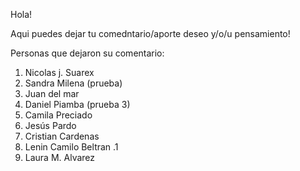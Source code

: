Hola!


Aqui puedes dejar tu comedntario/aporte deseo y/o/u pensamiento!


Personas que dejaron su comentario:

1. Nicolas j. Suarex
2. Sandra Milena (prueba)
3. Juan del mar 
4. Daniel Piamba (prueba 3)
5. Camila Preciado
6. Jesús Pardo
7. Cristian Cardenas
8. Lenin Camilo Beltran .1
9. Laura M. Alvarez
